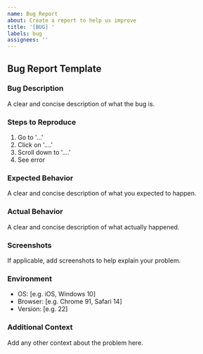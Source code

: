 ```yaml
---
name: Bug Report
about: Create a report to help us improve
title: '[BUG] '
labels: bug
assignees: ''
---
```

## Bug Report Template

### Bug Description
A clear and concise description of what the bug is.

### Steps to Reproduce
1. Go to '...'
2. Click on '....'
3. Scroll down to '....'
4. See error

### Expected Behavior
A clear and concise description of what you expected to happen.

### Actual Behavior
A clear and concise description of what actually happened.

### Screenshots
If applicable, add screenshots to help explain your problem.

### Environment
- OS: [e.g. iOS, Windows 10]
- Browser: [e.g. Chrome 91, Safari 14]
- Version: [e.g. 22]

### Additional Context
Add any other context about the problem here.